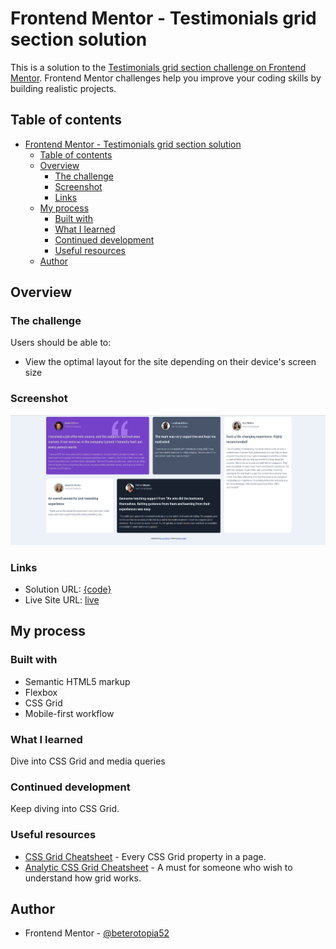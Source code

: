 # Frontend Mentor - Testimonials grid section solution

This is a solution to the [Testimonials grid section challenge on Frontend Mentor](https://www.frontendmentor.io/challenges/testimonials-grid-section-Nnw6J7Un7). Frontend Mentor challenges help you improve your coding skills by building realistic projects.

## Table of contents

- [Frontend Mentor - Testimonials grid section solution](#frontend-mentor---testimonials-grid-section-solution)
  - [Table of contents](#table-of-contents)
  - [Overview](#overview)
    - [The challenge](#the-challenge)
    - [Screenshot](#screenshot)
    - [Links](#links)
  - [My process](#my-process)
    - [Built with](#built-with)
    - [What I learned](#what-i-learned)
    - [Continued development](#continued-development)
    - [Useful resources](#useful-resources)
  - [Author](#author)

## Overview

### The challenge

Users should be able to:

- View the optimal layout for the site depending on their device's screen size

### Screenshot

![Testimonials grid section solution](./images/screenshot.png)

### Links

- Solution URL: [{code}](https://github.com/heterotopia52/front-End-Mentor/blob/master/testimonials-grid-section/index.html)
- Live Site URL: [live](https://heterotopia52.github.io/front-End-Mentor/testimonials-grid-section/index.html)

## My process

### Built with

- Semantic HTML5 markup
- Flexbox
- CSS Grid
- Mobile-first workflow

### What I learned

Dive into CSS Grid and media queries

### Continued development

Keep diving into CSS Grid.

### Useful resources

- [CSS Grid Cheatsheet](https://grid.malven.co/) - Every CSS Grid property in a page.
- [Analytic CSS Grid Cheatsheet](https://yoksel.github.io/grid-cheatsheet/) - A must for someone who wish to understand how grid works.

## Author

- Frontend Mentor - [@beterotopia52](https://www.frontendmentor.io/profile/heterotopia52)
